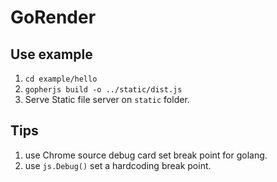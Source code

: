 # GoRender

## Use example 

1. `cd example/hello`
2. `gopherjs build -o ../static/dist.js`
3. Serve Static file server on `static` folder.

## Tips

1. use Chrome source debug card set break point for golang.
2. use `js.Debug()` set a hardcoding break point.
